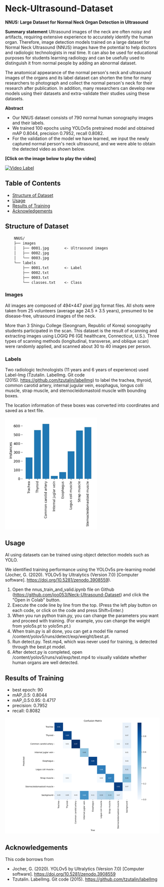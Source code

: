 # Neck-Ultrasound-Dataset
**NNUS: Large Dataset for Normal Neck Organ Detection in Ultrasound**

**Summary statement**
Ultrasound images of the neck are often noisy and artifacts, requiring extensive experience to accurately identify the human organ. Therefore, image detection models trained on a large dataset for Normal Neck Ultrasound (NNUS) images have the potential to help doctors and radiologic technologists in real time. It can also be used for educational purposes for students learning radiology and can be usefully used to distinguish it from normal people by adding an abnormal dataset.

The anatomical appearance of the normal person's neck and ultrasound images of the organs and its label dataset can shorten the time for many researchers to photograph and collect the normal person's neck for their research after publication. In addition, many researchers can develop new models using their datasets and extra-validate their studies using these datasets.

**Abstract**
- Our NNUS dataset consists of 790 normal human sonography images and their labels.
- We trained 100 epochs using YOLOv5s pretrained model and obtained mAP 0.8044, precision 0.7952, recall 0.8082.
- For the validation of the model we have learned, we input the newly captured normal person's neck ultrasound, and we were able to obtain the detected video as shown below.

<b>[Click on the image below to play the video]</b>

[![Video Label](http://img.youtube.com/vi/xby9u6db2Gw/0.jpg)](https://youtu.be/xby9u6db2Gw?t=0s)

## Table of Contents
- [Structure of Dataset](#structure-of-dataset)
- [Usage](#usage)
- [Results of Training](#results-of-training)
- [Acknowledgements](#acknowledgements)

## Structure of Dataset
        NNUS/
        ├── images
        │   ├── 0001.jpg       <- Ultrasound images
        │   ├── 0002.jpg
        │   └── 0003.jpg
        └── labels
            ├── 0001.txt       <- Label 
            ├── 0002.txt
            ├── 0003.txt
            └── classes.txt    <- Class
### Images
All images are composed of 494×447 pixel jpg format files.
All shots were taken from 25 volunteers (average age 24.5 ± 3.5 years), presumed to be disease-free, ultrasound images of the neck.

More than 3 Shingu College (Seongnam, Republic of Korea) sonography students participated in the scan.
This dataset is the result of scanning and extracting images using LOGIQ P6 (GE healthcare, Connecticut, U.S.). Three types of scanning methods (longitudinal, transverse, and oblique scan) were randomly applied, and scanned about 30 to 40 images per person.


### Labels
Two radiologic technologists (11 years and 6 years of experience) used Label-Img (Tzutalin. LabelImg. Git code (2015). https://github.com/tzutalin/labelImg) to label the trachea, thyroid, common carotid artery, internal jugular vein, esophagus, longus colli muscle, strap muscle, and sternocleidomastoid muscle with bounding boxes.

The location information of these boxes was converted into coordinates and saved as a text file.

<img src="label_instances.jpg" width="300px" />

## Usage
AI using datasets can be trained using object detection models such as YOLO.

We identified training performance using the YOLOv5s pre-learning model (Jocher, G. (2020). YOLOv5 by Ultralytics (Version 7.0) [Computer software]. https://doi.org/10.5281/zenodo.3908559).

1. Open the nnus_train_and_valid.ipynb file on Github (https://github.com/joo053/Neck-Ultrasound-Dataset) and click the "Open in Colab" button.
2. Execute the code line by line from the top. (Press the left play button on each code, or click on the code and press Shift+Enter.)
3. When you run python train.py, you can change the parameters you want and proceed with training. (For example, you can change the weight from yolo5s.pt to yolo5m.pt.)
4. When train.py is all done, you can get a model file named /content/yolov5/runs/detect/exp/weight/best.pt.
5. Run detect.py. Test.mp4, which was never used for training, is detected through the best.pt model.
6. After detect.py is completed, open /content/yolov5/runs/val/exp/test.mp4 to visually validate whether human organs are well detected.

## Results of Training
- best epoch: 90
- mAP_0.5: 0.8044
- mAP_0.5:0.95: 0.4717
- precision: 0.7952
- recall: 0.8082
<img src="confusion_matix.png" width="768px" />

## Acknowledgements
This code borrows from
- Jocher, G. (2020). YOLOv5 by Ultralytics (Version 7.0) [Computer software]. https://doi.org/10.5281/zenodo.3908559
- Tzutalin. LabelImg. Git code (2015). https://github.com/tzutalin/labelImg
